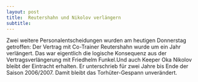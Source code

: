 ```yaml
---
layout: post
title:  Reutershahn und Nikolov verlängern
subtitle:  
---
```


Zwei weitere Personalentscheidungen wurden am heutigen Donnerstag getroffen: Der Vertrag mit Co-Trainer Reutershahn wurde um ein Jahr verlängert. Das war eigentlich die logische Konsequenz aus der Vertragsverlängerung mit Friedhelm Funkel.Und auch Keeper Oka Nikolov bleibt der Eintracht erhalten. Er unterschrieb für zwei Jahre bis Ende der Saison 2006/2007. Damit bleibt das Torhüter-Gespann unverändert.


